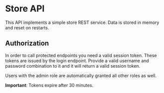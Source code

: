 # Store API

This API implements a simple store REST service. Data is stored in memory and reset on restarts.

## Authorization

In order to call protected endpoints you need a valid session token. These tokens are issued by the login endpoint. Provide a valid username and password combination to it and it will return a valid session token.

Users with the admin role are automatically granted all other roles as well.

**Important**: Tokens expire after 30 minutes.
